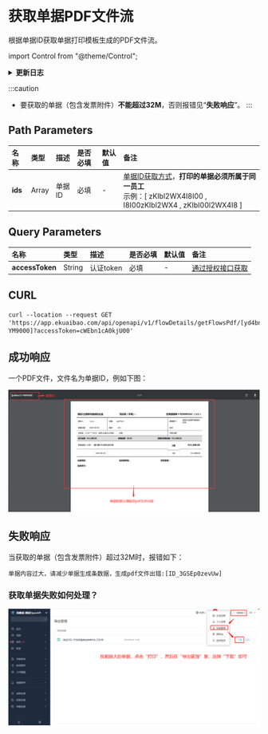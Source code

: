 # 获取单据PDF文件流
根据单据ID获取单据打印模板生成的PDF文件流。

import Control from "@theme/Control";

<Control
method="GET"
url="/api/openapi/v1/flowDetails/getFlowsPdf/[`ids`]"
/>

<details>
  <summary><b>更新日志</b></summary>
  <div>
    <a href="https://docs.ekuaibao.com/docs/open-api/notice/update-log" target="_blank"><b>1.6.0</b></a> -> 🐞 优化了接口 <b>HTTP 500</b> 错误，获取的单据超过 <b>32M</b>，输出报错信息。<br/>
  </div>
</details>

:::caution
- 要获取的单据（包含发票附件）**不能超过32M**，否则报错见“**失败响应**”。
:::

## Path Parameters

| 名称 | 类型 | 描述 | 是否必填 | 默认值 | 备注 |
| :--- | :--- | :--- | :--- |:--- | :--- |
| **ids** | Array | 单据ID | 必填 | - | [单据ID获取方式](/docs/open-api/flows/question-answer#问题一)，**打印的单据必须所属于同一员工**<br/>示例：[ zKIbl2WX4I8I00 , I8I00zKIbl2WX4 , zKIbI00l2WX4I8 ] |

## Query Parameters

| 名称 | 类型 | 描述 | 是否必填 | 默认值 | 备注 |
| :--- | :--- | :--- | :--- |:--- | :--- |
| **accessToken** | String | 认证token | 必填 | - | [通过授权接口获取](/docs/open-api/getting-started/auth) |

## CURL
```shell
curl --location --request GET 'https://app.ekuaibao.com/api/openapi/v1/flowDetails/getFlowsPdf/[yd4bn1Z-YM9000]?accessToken=cWEbn1cA0kjU00'
```

## 成功响应
一个PDF文件，文件名为单据ID，例如下图：

![单据pdf流](images/单据pdf流返回.png)

## 失败响应
当获取的单据（包含发票附件）超过32M时，报错如下：
```text
单据内容过大，请减少单据生成条数据，生成pdf文件出错:[ID_3GSEp0zevUw]
```

### 获取单据失败如何处理？

![单据pdf流失败处理](images/获取单据PDF文件流失败处理.png)
